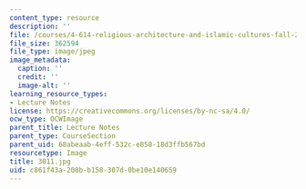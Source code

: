 ```yaml
---
content_type: resource
description: ''
file: /courses/4-614-religious-architecture-and-islamic-cultures-fall-2002/c861f43a208bb158307d0be10e140659_3011.jpg
file_size: 362594
file_type: image/jpeg
image_metadata:
  caption: ''
  credit: ''
  image-alt: ''
learning_resource_types:
- Lecture Notes
license: https://creativecommons.org/licenses/by-nc-sa/4.0/
ocw_type: OCWImage
parent_title: Lecture Notes
parent_type: CourseSection
parent_uid: 68abeaab-4eff-532c-e858-18d3ffb567bd
resourcetype: Image
title: 3011.jpg
uid: c861f43a-208b-b158-307d-0be10e140659
---
```


